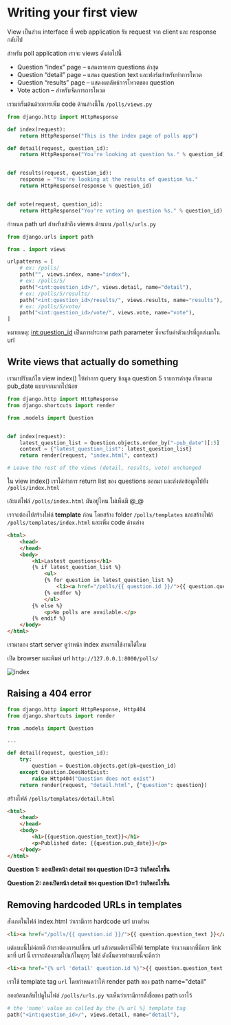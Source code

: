 # Writing your first view

View เป็นส่วน interface ที่ web application รับ request จาก client และ response กลับไป

สำหรับ poll application เราจะ views ดังต่อไปนี้
- Question “index” page – แสดงรายการ questions ล่าสุด
- Question “detail” page – แสดง question text และฟอร์มสำหรับทำการโหวต
- Question “results” page – แสดงผลลัพธ์การโหวตของ question
- Vote action – สำหรับจัดการการโหวต

เรามาเริ่มต้นด้วยการเพิ่ม code ด้านล่างนี้ใน `/polls/views.py`

```python
from django.http import HttpResponse

def index(request):
    return HttpResponse("This is the index page of polls app")

def detail(request, question_id):
    return HttpResponse("You're looking at question %s." % question_id)


def results(request, question_id):
    response = "You're looking at the results of question %s."
    return HttpResponse(response % question_id)


def vote(request, question_id):
    return HttpResponse("You're voting on question %s." % question_id)
```

กำหนด path url สำหรับเข้าถึง views ด้านบน `/polls/urls.py`

```python
from django.urls import path

from . import views

urlpatterns = [
    # ex: /polls/
    path("", views.index, name="index"),
    # ex: /polls/5/
    path("<int:question_id>/", views.detail, name="detail"),
    # ex: /polls/5/results/
    path("<int:question_id>/results/", views.results, name="results"),
    # ex: /polls/5/vote/
    path("<int:question_id>/vote/", views.vote, name="vote"),
]
```

หมายเหตุ: <int:question_id> เป็นการประกาศ path parameter ซึ่งจะรับค่าตัวแปรที่ถูกส่งมาใน url

## Write views that actually do something

เรามาปรับแก้ไข view index() ให้ทำการ query ข้อมูล question 5 รายการล่าสุด เรียงตาม pub_date แบบจากมากไปน้อย

```python
from django.http import HttpResponse
from django.shortcuts import render

from .models import Question


def index(request):
    latest_question_list = Question.objects.order_by("-pub_date")[:5]
    context = {"latest_question_list": latest_question_list}
    return render(request, "index.html", context)

# Leave the rest of the views (detail, results, vote) unchanged
```

ใน view index() เราได้ทำการ return list ของ questions ออกมา และส่งต่อข้อมูลไปยัง `/polls/index.html`

เอ้ะแต่ไฟล์ `/polls/index.html` มันอยู่ไหน ไม่เห็นมี @_@

เราจะต้องไปสร้างไฟล์ **template** ก่อน โดยสร้าง folder `/polls/templates` และสร้างไฟล์ `/polls/templates/index.html` และเพิ่ม code ด้านล่าง

```html
<html>
    <head>
    </head>
    <body>
        <h1>Lastest questions</h1>
        {% if latest_question_list %}
            <ul>
            {% for question in latest_question_list %}
                <li><a href="/polls/{{ question.id }}/">{{ question.question_text }}</a></li>
            {% endfor %}
            </ul>
        {% else %}
            <p>No polls are available.</p>
        {% endif %}
    </body>
</html>
```

เรามาลอง start server ดูว่าหน้า index สามารถใช้งานได้ไหม

เปิด browser และพิมพ์ url `http://127.0.0.1:8000/polls/`

![index](./images/index.png)

## Raising a 404 error

```python
from django.http import HttpResponse, Http404
from django.shortcuts import render

from .models import Question

...

def detail(request, question_id):
    try:
        question = Question.objects.get(pk=question_id)
    except Question.DoesNotExist:
        raise Http404("Question does not exist")
    return render(request, "detail.html", {"question": question})

```

สร้างไฟล์ `/polls/templates/detail.html`

```html
<html>
    <head>
    </head>
    <body>
        <h1>{{question.question_text}}</h1>
        <p>Published date: {{question.pub_date}}</p>
    </body>
</html>
```

**Question 1: ลองเปิดหน้า detail ของ question ID=3 ว่าเกิดอะไรขึ้น**

**Question 2: ลองเปิดหน้า detail ของ question ID=1 ว่าเกิดอะไรขึ้น**

## Removing hardcoded URLs in templates

สังเกตในไฟล์ index.html ว่าเรามีการ hardcode url บางส่วน

```html
<li><a href="/polls/{{ question.id }}/">{{ question.question_text }}</a></li>
```

แต่แบบนี้ไม่ค่อยดี ถ้าเราต้องการเปลี่ยน url แล้วสมมติเรามีไฟล์ template จำนวนมากที่มีการ link มาที่ url นี้ เราจะต้องตามไปแก้ในทุกๆ ไฟล์ ดังนั้นควรทำแบบนี้จะดีกว่า

```html
<li><a href="{% url 'detail' question.id %}">{{ question.question_text }}</a></li>
```

เราใช้ template tag `url` โดยกำหนดว่าให้ render path ของ path name="detail"

ลองย้อนกลับไปดูในไฟล์ `/polls/urls.py` จะเห็นว่าเรามีการตั้งชื่อของ path เอาไว้

```python
# the 'name' value as called by the {% url %} template tag
path("<int:question_id>/", views.detail, name="detail"),
```
